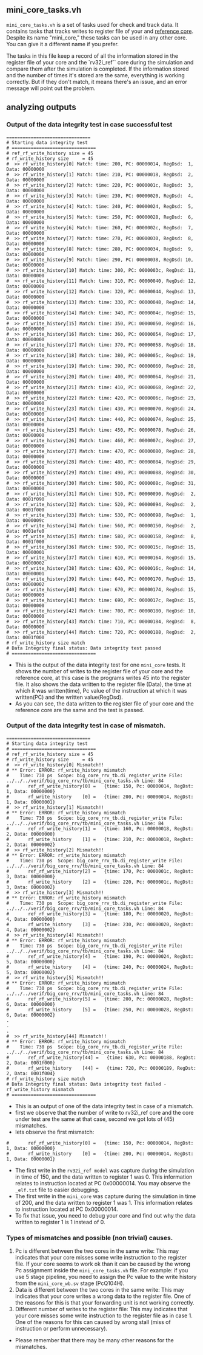 ## mini_core_tasks.vh

`mini_core_tasks.vh` is a set of tasks used for check and track data. It contains tasks that tracks writes to register file of your and [reference core](/docs/rvc/core_verification/rv32i_ref_model.md). Despite its name "mini_core," these tasks can be used in any other core. You can give it a different name if you prefer.

The tasks in this file keep a record of all the information stored in the register file of your core and the `rv32i_ref`` core during the simulation and compare them after the simulation is completed. If the information stored and the number of times it's stored are the same, everything is working correctly. But if they don't match, it means there's an issue, and an error message will point out the problem.

## analyzing outputs
### Output of the data integrity test in case successful test
```
===============================
# Starting data integrity test
# ===============================
# ref_rf_write_history size = 45
# rf_write_history size     = 45
#  >> rf_write_history[0] Match: time: 200, PC: 00000014, RegDsd:  1, Data: 00000000
#  >> rf_write_history[1] Match: time: 210, PC: 00000018, RegDsd:  2, Data: 00000000
#  >> rf_write_history[2] Match: time: 220, PC: 0000001c, RegDsd:  3, Data: 00000000
#  >> rf_write_history[3] Match: time: 230, PC: 00000020, RegDsd:  4, Data: 00000000
#  >> rf_write_history[4] Match: time: 240, PC: 00000024, RegDsd:  5, Data: 00000000
#  >> rf_write_history[5] Match: time: 250, PC: 00000028, RegDsd:  6, Data: 00000000
#  >> rf_write_history[6] Match: time: 260, PC: 0000002c, RegDsd:  7, Data: 00000000
#  >> rf_write_history[7] Match: time: 270, PC: 00000030, RegDsd:  8, Data: 00000000
#  >> rf_write_history[8] Match: time: 280, PC: 00000034, RegDsd:  9, Data: 00000000
#  >> rf_write_history[9] Match: time: 290, PC: 00000038, RegDsd: 10, Data: 00000000
#  >> rf_write_history[10] Match: time: 300, PC: 0000003c, RegDsd: 11, Data: 00000000
#  >> rf_write_history[11] Match: time: 310, PC: 00000040, RegDsd: 12, Data: 00000000
#  >> rf_write_history[12] Match: time: 320, PC: 00000044, RegDsd: 13, Data: 00000000
#  >> rf_write_history[13] Match: time: 330, PC: 00000048, RegDsd: 14, Data: 00000000
#  >> rf_write_history[14] Match: time: 340, PC: 0000004c, RegDsd: 15, Data: 00000000
#  >> rf_write_history[15] Match: time: 350, PC: 00000050, RegDsd: 16, Data: 00000000
#  >> rf_write_history[16] Match: time: 360, PC: 00000054, RegDsd: 17, Data: 00000000
#  >> rf_write_history[17] Match: time: 370, PC: 00000058, RegDsd: 18, Data: 00000000
#  >> rf_write_history[18] Match: time: 380, PC: 0000005c, RegDsd: 19, Data: 00000000
#  >> rf_write_history[19] Match: time: 390, PC: 00000060, RegDsd: 20, Data: 00000000
#  >> rf_write_history[20] Match: time: 400, PC: 00000064, RegDsd: 21, Data: 00000000
#  >> rf_write_history[21] Match: time: 410, PC: 00000068, RegDsd: 22, Data: 00000000
#  >> rf_write_history[22] Match: time: 420, PC: 0000006c, RegDsd: 23, Data: 00000000
#  >> rf_write_history[23] Match: time: 430, PC: 00000070, RegDsd: 24, Data: 00000000
#  >> rf_write_history[24] Match: time: 440, PC: 00000074, RegDsd: 25, Data: 00000000
#  >> rf_write_history[25] Match: time: 450, PC: 00000078, RegDsd: 26, Data: 00000000
#  >> rf_write_history[26] Match: time: 460, PC: 0000007c, RegDsd: 27, Data: 00000000
#  >> rf_write_history[27] Match: time: 470, PC: 00000080, RegDsd: 28, Data: 00000000
#  >> rf_write_history[28] Match: time: 480, PC: 00000084, RegDsd: 29, Data: 00000000
#  >> rf_write_history[29] Match: time: 490, PC: 00000088, RegDsd: 30, Data: 00000000
#  >> rf_write_history[30] Match: time: 500, PC: 0000008c, RegDsd: 31, Data: 00000000
#  >> rf_write_history[31] Match: time: 510, PC: 00000090, RegDsd:  2, Data: 0001f090
#  >> rf_write_history[32] Match: time: 520, PC: 00000094, RegDsd:  2, Data: 0001f000
#  >> rf_write_history[33] Match: time: 530, PC: 00000098, RegDsd:  1, Data: 0000009c
#  >> rf_write_history[34] Match: time: 560, PC: 00000150, RegDsd:  2, Data: 0001efe0
#  >> rf_write_history[35] Match: time: 580, PC: 00000158, RegDsd:  8, Data: 0001f000
#  >> rf_write_history[36] Match: time: 590, PC: 0000015c, RegDsd: 15, Data: 00000001
#  >> rf_write_history[37] Match: time: 610, PC: 00000164, RegDsd: 15, Data: 00000002
#  >> rf_write_history[38] Match: time: 630, PC: 0000016c, RegDsd: 14, Data: 00000001
#  >> rf_write_history[39] Match: time: 640, PC: 00000170, RegDsd: 15, Data: 00000002
#  >> rf_write_history[40] Match: time: 670, PC: 00000174, RegDsd: 15, Data: 00000003
#  >> rf_write_history[41] Match: time: 690, PC: 0000017c, RegDsd: 15, Data: 00000000
#  >> rf_write_history[42] Match: time: 700, PC: 00000180, RegDsd: 10, Data: 00000000
#  >> rf_write_history[43] Match: time: 710, PC: 00000184, RegDsd:  8, Data: 00000000
#  >> rf_write_history[44] Match: time: 720, PC: 00000188, RegDsd:  2, Data: 0001f000
# rf_write_history size match
# Data Integrity final status: Data integrity test passed
# ===============================
```
- This is the output of the data integrity test for one `mini_core` tests. It shows the number of writes to the register file of your core and the reference core, at this case is the programs writes 45 into the register file. It also shows the data written to the register file (Data), the time at which it was written(time), Pc value of the instruction at which it was written(PC) and the written value(RegDsd).
- As you can see, the data written to the register file of your core and the reference core are the same and the test is passed.

### Output of the data integrity test in case of mismatch.
```
===============================
# Starting data integrity test
# ===============================
# ref_rf_write_history size = 45
# rf_write_history size     = 45
#  >> rf_write_history[0] Mismatch!!
# ** Error: ERROR: rf_write_history mismatch
#    Time: 730 ps  Scope: big_core_rrv_tb.di_register_write File: ../../../verif/big_core_rrv/tb/mini_core_tasks.vh Line: 84
#       ref_rf_write_history[0] =   {time: 150, Pc: 00000014, RegDst:  1, Data: 00000000}
#       rf_write_history    [0] =   {time: 200, Pc: 00000014, RegDst:  1, Data: 00000001}
#  >> rf_write_history[1] Mismatch!!
# ** Error: ERROR: rf_write_history mismatch
#    Time: 730 ps  Scope: big_core_rrv_tb.di_register_write File: ../../../verif/big_core_rrv/tb/mini_core_tasks.vh Line: 84
#       ref_rf_write_history[1] =   {time: 160, Pc: 00000018, RegDst:  2, Data: 00000000}
#       rf_write_history    [1] =   {time: 210, Pc: 00000018, RegDst:  2, Data: 00000002}
#  >> rf_write_history[2] Mismatch!!
# ** Error: ERROR: rf_write_history mismatch
#    Time: 730 ps  Scope: big_core_rrv_tb.di_register_write File: ../../../verif/big_core_rrv/tb/mini_core_tasks.vh Line: 84
#       ref_rf_write_history[2] =   {time: 170, Pc: 0000001c, RegDst:  3, Data: 00000000}
#       rf_write_history    [2] =   {time: 220, Pc: 0000001c, RegDst:  3, Data: 00000002}
#  >> rf_write_history[3] Mismatch!!
# ** Error: ERROR: rf_write_history mismatch
#    Time: 730 ps  Scope: big_core_rrv_tb.di_register_write File: ../../../verif/big_core_rrv/tb/mini_core_tasks.vh Line: 84
#       ref_rf_write_history[3] =   {time: 180, Pc: 00000020, RegDst:  4, Data: 00000000}
#       rf_write_history    [3] =   {time: 230, Pc: 00000020, RegDst:  4, Data: 00000002}
#  >> rf_write_history[4] Mismatch!!
# ** Error: ERROR: rf_write_history mismatch
#    Time: 730 ps  Scope: big_core_rrv_tb.di_register_write File: ../../../verif/big_core_rrv/tb/mini_core_tasks.vh Line: 84
#       ref_rf_write_history[4] =   {time: 190, Pc: 00000024, RegDst:  5, Data: 00000000}
#       rf_write_history    [4] =   {time: 240, Pc: 00000024, RegDst:  5, Data: 00000002}
#  >> rf_write_history[5] Mismatch!!
# ** Error: ERROR: rf_write_history mismatch
#    Time: 730 ps  Scope: big_core_rrv_tb.di_register_write File: ../../../verif/big_core_rrv/tb/mini_core_tasks.vh Line: 84
#       ref_rf_write_history[5] =   {time: 200, Pc: 00000028, RegDst:  6, Data: 00000000}
#       rf_write_history    [5] =   {time: 250, Pc: 00000028, RegDst:  6, Data: 00000002}
.
.
.
#  >> rf_write_history[44] Mismatch!!
# ** Error: ERROR: rf_write_history mismatch
#    Time: 730 ps  Scope: big_core_rrv_tb.di_register_write File: ../../../verif/big_core_rrv/tb/mini_core_tasks.vh Line: 84
#       ref_rf_write_history[44] =   {time: 630, Pc: 00000188, RegDst:  2, Data: 0001f000}
#       rf_write_history    [44] =   {time: 720, Pc: 00000189, RegDst:  2, Data: 0001f004}
# rf_write_history size match
# Data Integrity final status: Data integrity test failed - rf_write_history mismatch
# ===============================
```
- This is an output of one of the data integrity test in case of a mismatch. 
- first we observe that the number of write to rv32i_ref core and the core under test are the same at that case, second we got lots of (45) mismatches.
- lets observe the first mismatch:
```
#       ref_rf_write_history[0] =   {time: 150, Pc: 00000014, RegDst:  1, Data: 00000000}
#       rf_write_history    [0] =   {time: 200, Pc: 00000014, RegDst:  1, Data: 00000001}
```
- The first write in the `rv32i_ref model` was capture during the simulation in time of 150, and the data written to register 1 was 0. This information relates to instruction located at PC 0x00000014. You may observe the `_elf.txt` file to easier debugging.
- The first write in the `mini_core` was capture during the simulation in time of 200, and the data written to register 1 was 1. This information relates to instruction located at PC 0x00000014.  
- To fix that issue, you need to debug your core and find out why the data written to register 1 is 1 instead of 0.

### Types of mismatches and possible (non trivial) causes.
1. Pc is different between the two cores in the same write: This may indicates that your core misses some write instruction to the register file. If your core seems to work ok than it can be caused by the wrong Pc assignment inside the `mini_core_tasks.vh` file. For example: if you use 5 stage pipeline, you need to assign the Pc value to the write history from the `mini_core_wb.sv` stage (PcQ104H).
2. Data is different between the two cores in the same write: This may indicates that your core writes a wrong data to the register file. One of the reasons for this is that your forwarding unit is not working correctly. 
3. Different number of writes to the register file: This may indicates that your core misses some write instruction to the register file as in case 1. One of the reasons for this can caused by wrong stall (miss of instruction or perform unnecessary).

- Please remember that there may be many other reasons for the mismatches.